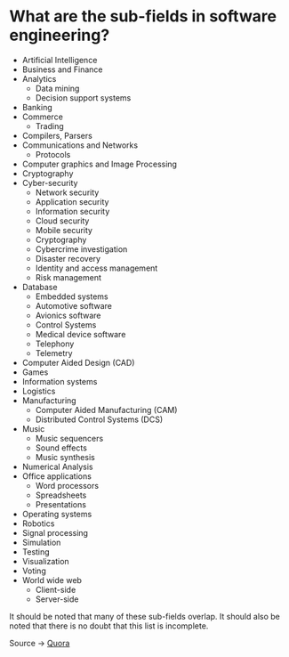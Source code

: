 # What are the sub-fields in software engineering?

- Artificial Intelligence
- Business and Finance
- Analytics
  - Data mining
  - Decision support systems
- Banking
- Commerce
  - Trading
- Compilers, Parsers
- Communications and Networks
  - Protocols
- Computer graphics and Image Processing
- Cryptography
- Cyber-security
  - Network security
  - Application security
  - Information security
  - Cloud security
  - Mobile security
  - Cryptography
  - Cybercrime investigation
  - Disaster recovery
  - Identity and access management
  - Risk management
- Database
  - Embedded systems
  - Automotive software
  - Avionics software
  - Control Systems
  - Medical device software
  - Telephony
  - Telemetry
- Computer Aided Design (CAD)
- Games
- Information systems
- Logistics
- Manufacturing
  - Computer Aided Manufacturing (CAM)
  - Distributed Control Systems (DCS)
- Music
  - Music sequencers
  - Sound effects
  - Music synthesis
- Numerical Analysis
- Office applications
  - Word processors
  - Spreadsheets
  - Presentations
- Operating systems
- Robotics
- Signal processing
- Simulation
- Testing
- Visualization
- Voting
- World wide web
  - Client-side
  - Server-side

It should be noted that many of these sub-fields overlap. It should also be noted that there is no doubt that this list is incomplete.

Source -> [Quora](quora.com)
